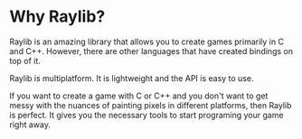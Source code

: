 # Why Raylib?

Raylib is an amazing library that allows you to create games primarily in C
and C++. However, there are other languages that have created bindings on top
of it.

Raylib is multiplatform. It is lightweight and the API is easy to use.

If you want to create a game with C or C++ and you don't want to get messy
with the nuances of painting pixels in different platforms, then Raylib is
perfect. It gives you the necessary tools to start programing your game right
away.
